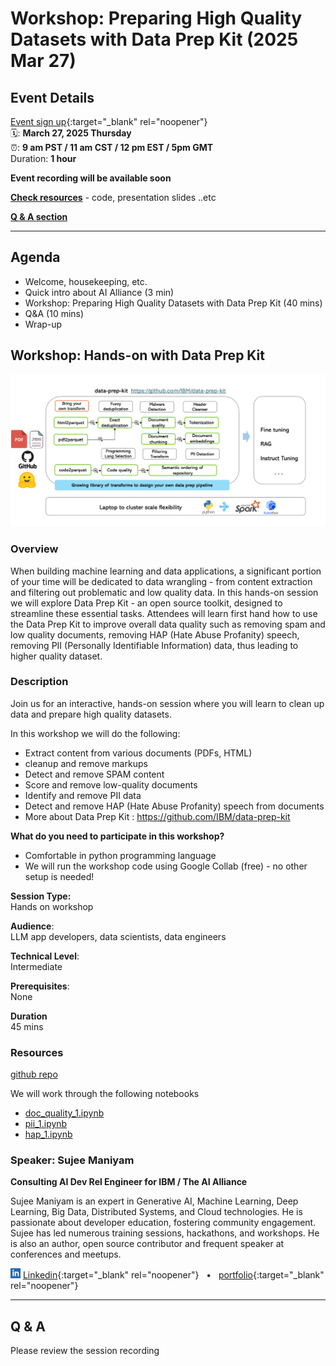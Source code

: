 # Workshop: Preparing High Quality Datasets with Data Prep Kit (2025 Mar 27)

<!-- ## 🔗 [tinyurl.com/jzbvaeak](https://tinyurl.com/jzbvaeak) -->

<!-- <img src="assets/qrcode_2025-02-27__data-prep-review.png" width="400px"> -->

## Event Details

[Event sign up](https://www.meetup.com/ibm-developer-sf-bay-area-meetup/events/306536813){:target="_blank" rel="noopener"}<br>
🗓️: **March 27, 2025 Thursday**<br>
⏰: **9 am PST  / 11 am CST / 12 pm EST / 5pm GMT**  
Duration: **1 hour**

**Event recording will be available soon**

**[Check resources](#resources)** - code, presentation slides ..etc

**[Q & A section](#q--a)**

---


## Agenda

- Welcome, housekeeping, etc.
- Quick intro about AI Alliance (3 min)
- Workshop: Preparing High Quality Datasets with Data Prep Kit (40 mins)
- Q&A (10 mins)
- Wrap-up

## Workshop: Hands-on with Data Prep Kit

![](assets/data-prep-kit-1.png)


### Overview

When building machine learning and data applications, a significant portion of your time will be dedicated to data wrangling - from content extraction and filtering out problematic and low quality data. In this hands-on session we will explore Data Prep Kit - an open source toolkit, designed to streamline these essential tasks. Attendees will learn first hand how to use the Data Prep Kit to improve overall data quality such as removing spam and low quality documents, removing HAP (Hate Abuse Profanity) speech, removing PII (Personally Identifiable Information) data, thus leading to higher quality dataset.

### Description

Join us for an interactive, hands-on session where you will learn to clean up data and prepare high quality datasets.

In this workshop we will do the following:

- Extract content from various documents (PDFs, HTML)
- cleanup and remove markups
- Detect and remove SPAM content
- Score and remove low-quality documents
- Identify and remove PII data
- Detect and remove HAP (Hate Abuse Profanity) speech from documents
- More about Data Prep Kit : https://github.com/IBM/data-prep-kit

**What do you need to participate in this workshop?**

- Comfortable in python programming language
- We will run the workshop code using Google Collab (free) - no other setup is needed!

**Session Type:**  
Hands on workshop

**Audience**:  
LLM app developers, data scientists, data engineers

**Technical Level**:  
Intermediate

**Prerequisites**:  
None

**Duration**  
45 mins

### Resources

[github repo](https://github.com/sujee/data-prep-kit-examples/tree/main/data-prep-kit)

We will work through the following notebooks

- [doc_quality_1.ipynb](https://github.com/sujee/data-prep-kit-examples/blob/main/data-prep-kit/doc_quality_1.ipynb)
- [pii_1.ipynb](https://github.com/sujee/data-prep-kit-examples/blob/main/data-prep-kit/pii_1.ipynb)
- [hap_1.ipynb](https://github.com/sujee/data-prep-kit-examples/blob/main/data-prep-kit/hap_1.ipynb)

### Speaker: Sujee Maniyam

**Consulting AI Dev Rel Engineer for IBM / The AI Alliance**  <br>

Sujee Maniyam is an expert in Generative AI, Machine Learning, Deep Learning, Big Data, Distributed Systems, and Cloud technologies. He is passionate about developer education, fostering community engagement. Sujee has led numerous training sessions, hackathons, and workshops. He is also an author, open source contributor and frequent speaker at conferences and meetups.


<img src="assets/linkedin.svg" width="16 px"> [Linkedin](https://www.linkedin.com/in/sujeemaniyam/){:target="_blank" rel="noopener"} &nbsp;  • &nbsp;
[portfolio](https://sujee.dev/portfolio?utm_medium=speaker_bio&utm_source=the-ai-alliance.github.io&utm_campaign=speaking_aialliance_offie_hours){:target="_blank" rel="noopener"}

---

## Q & A

Please review the session recording